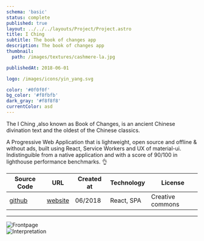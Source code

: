 ```yaml
---
schema: 'basic'
status: complete
published: true
layout: ../../../layouts/Project/Project.astro
title: I Ching
subtitle: The book of changes app
description: The book of changes app
thumbnail:
  path: /images/textures/cashmere-la.jpg

publishedAt: 2018-06-01

logo: /images/icons/yin_yang.svg

color: '#0f0f0f'
bg_color: '#f8fbfb'
dark_gray: '#f8f8f8'
currentColor: asd
---
```


<div class="description">

The I Ching ,also known as Book of Changes, is an ancient Chinese divination text and the oldest of the Chinese classics.

A Progressive Web Application that is lightweight, open source and offline & without ads, built using React, Service Workers and UX of material-ui. Indistinguible from a native application and with a score of 90/100 in lighthouse performance benchmarks. 👌

</div>

<div class="toc-contents center">

| Source Code                                    | URL                   | Created at | Technology | License          |
| ---------------------------------------------- | --------------------- | ---------- | ---------- | ---------------- |
| [github](https://github.com/barrabinfc/iching) | [website](iching.xyz) | 06/2018    | React, SPA | Creative commons |

</div>

---

<div class="grid2 justifyCenter">
  <div class="mockup">
    <div class="marvel-device iphone-x">
        <div class="top-bar"></div>
        <div class="sleep"></div>
        <div class="bottom-bar"></div>
        <div class="volume"></div>
        <div class="overflow">
          <div class="shadow shadow--tr"></div>
          <div class="shadow shadow--tl"></div>
          <div class="shadow shadow--br"></div>
          <div class="shadow shadow--bl"></div>
        </div>
        <div class="inner-shadow"></div>
        <div class="screen">
          <div class="slideshow" data-time="1500" data-animation="opacity">
            <img src="/images/iching/frontpage_new.jpg" alt="Frontpage" />
          </div>
        </div>
    </div>
  </div>
  <div class="mockup">
    <div class="marvel-device iphone-x">
      <div class="top-bar"></div>
      <div class="sleep"></div>
      <div class="bottom-bar"></div>
      <div class="volume"></div>
      <div class="overflow">
        <div class="shadow shadow--tr"></div>
        <div class="shadow shadow--tl"></div>
        <div class="shadow shadow--br"></div>
        <div class="shadow shadow--bl"></div>
      </div>
      <div class="inner-shadow"></div>
      <div class="screen">
        <!-- Content goes here -->
        <div class="slideshow" data-time="1500" data-animation="opacity">
          <img src="/images/iching/INTERPRETATION2.jpg" alt="Interpretation" />
        </div>
      </div>
  </div>
  </div>
</div>

<style global>
[project-slug="iching"] .logo {
  -webkit-transform-origin: 50%  50%;
  opacity: 0.18;
  transform: scale(3.3);
}
</style>
